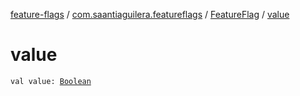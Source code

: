 [feature-flags](../../index.md) / [com.saantiaguilera.featureflags](../index.md) / [FeatureFlag](index.md) / [value](./value.md)

# value

`val value: `[`Boolean`](https://kotlinlang.org/api/latest/jvm/stdlib/kotlin/-boolean/index.html)